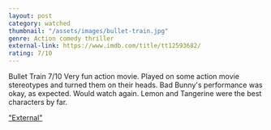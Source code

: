 ```yaml
---
layout: post
category: watched
thumbnail: "/assets/images/bullet-train.jpg"
genre: Action comedy thriller
external-link: https://www.imdb.com/title/tt12593682/
rating: 7/10
---
```

Bullet Train
7/10
Very fun action movie. Played on some action movie stereotypes and turned them on their heads. Bad Bunny's performance was okay, as expected. Would watch again. Lemon and Tangerine were the best characters by far.

["External"](https://www.imdb.com/title/tt12593682/)